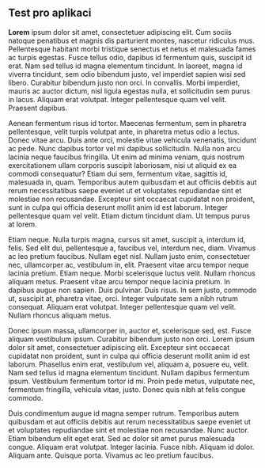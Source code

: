 ## Test pro  aplikaci

**Lorem** ipsum dolor sit amet, consectetuer adipiscing elit. Cum sociis natoque penatibus et magnis dis parturient montes, nascetur ridiculus mus. Pellentesque habitant morbi tristique senectus et netus et malesuada fames ac turpis egestas. Fusce tellus odio, dapibus id fermentum quis, suscipit id erat. Nam sed tellus id magna elementum tincidunt. In laoreet, magna id viverra tincidunt, sem odio bibendum justo, vel imperdiet sapien wisi sed libero. Curabitur bibendum justo non orci. In convallis. Morbi imperdiet, mauris ac auctor dictum, nisl ligula egestas nulla, et sollicitudin sem purus in lacus. Aliquam erat volutpat. Integer pellentesque quam vel velit. Praesent dapibus.

Aenean fermentum risus id tortor. Maecenas fermentum, sem in pharetra pellentesque, velit turpis volutpat ante, in pharetra metus odio a lectus. Donec vitae arcu. Duis ante orci, molestie vitae vehicula venenatis, tincidunt ac pede. Nunc dapibus tortor vel mi dapibus sollicitudin. Nulla non arcu lacinia neque faucibus fringilla. Ut enim ad minima veniam, quis nostrum exercitationem ullam corporis suscipit laboriosam, nisi ut aliquid ex ea commodi consequatur? Etiam dui sem, fermentum vitae, sagittis id, malesuada in, quam. Temporibus autem quibusdam et aut officiis debitis aut rerum necessitatibus saepe eveniet ut et voluptates repudiandae sint et molestiae non recusandae. Excepteur sint occaecat cupidatat non proident, sunt in culpa qui officia deserunt mollit anim id est laborum. Integer pellentesque quam vel velit. Etiam dictum tincidunt diam. Ut tempus purus at lorem.

Etiam neque. Nulla turpis magna, cursus sit amet, suscipit a, interdum id, felis. Sed elit dui, pellentesque a, faucibus vel, interdum nec, diam. Vivamus ac leo pretium faucibus. Nullam eget nisl. Nullam justo enim, consectetuer nec, ullamcorper ac, vestibulum in, elit. Praesent vitae arcu tempor neque lacinia pretium. Etiam neque. Morbi scelerisque luctus velit. Nullam rhoncus aliquam metus. Praesent vitae arcu tempor neque lacinia pretium. In dapibus augue non sapien. Duis pulvinar. Duis risus. In sem justo, commodo ut, suscipit at, pharetra vitae, orci. Integer vulputate sem a nibh rutrum consequat. Aliquam erat volutpat. Integer pellentesque quam vel velit. Nullam rhoncus aliquam metus.

Donec ipsum massa, ullamcorper in, auctor et, scelerisque sed, est. Fusce aliquam vestibulum ipsum. Curabitur bibendum justo non orci. Lorem ipsum dolor sit amet, consectetuer adipiscing elit. Excepteur sint occaecat cupidatat non proident, sunt in culpa qui officia deserunt mollit anim id est laborum. Phasellus enim erat, vestibulum vel, aliquam a, posuere eu, velit. Nam sed tellus id magna elementum tincidunt. Nullam dapibus fermentum ipsum. Vestibulum fermentum tortor id mi. Proin pede metus, vulputate nec, fermentum fringilla, vehicula vitae, justo. Donec quis nibh at felis congue commodo.

Duis condimentum augue id magna semper rutrum. Temporibus autem quibusdam et aut officiis debitis aut rerum necessitatibus saepe eveniet ut et voluptates repudiandae sint et molestiae non recusandae. Nunc auctor. Etiam bibendum elit eget erat. Sed ac dolor sit amet purus malesuada congue. Aliquam erat volutpat. Integer lacinia. Fusce nibh. Aliquam id dolor. Aliquam ante. Quisque porta. Vivamus ac leo pretium faucibus.